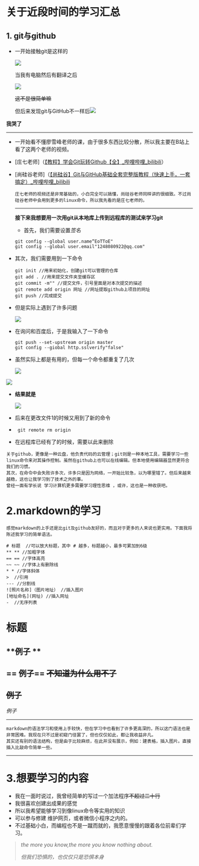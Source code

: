 # 关于近段时间的学习汇总

## 1. git与github

- 一开始接触git是这样的

  ![](C:\Users\86195\Pictures\git\QQ图片20210926192405.jpg)

  当我有电脑然后有翻译之后

  ![](C:\Users\86195\Pictures\git\QQ图片20210926192413.jpg)

  ~~这不是很简单嘛~~

  但后来发现git与GitHub不一样后![](C:\Users\86195\Pictures\git\QQ图片20210926193451.jpg)

  

**我哭了**

---

- 一开始看不懂廖雪峰老师的课，由于很多东西比较分散，所以我主要在B站上看了这两个老师的视频。

- [庄七老师]（[【教程】学会Git玩转Github【全】_哔哩哔哩_bilibili](https://www.bilibili.com/video/BV1Xx411m7kn)）

- [尚硅谷老师]（[【尚硅谷】Git与GitHub基础全套完整版教程（快速上手，一套搞定）_哔哩哔哩_bilibili](https://www.bilibili.com/video/BV1pW411A7a5)

  ```补充
  庄七老师的视频还是非常基础的，小白完全可以搞懂，尚硅谷老师同样讲的很细致。不过尚硅谷老师中会用到更多的linux命令，所以我先看的是庄七老师的。
  ```

  ---

  **接下来我想要用一次用git从本地库上传到远程库的测试来学习git**

  - 首先，我们需要设置*签名*

  ```
  git config --global user.name“EoTToE"
  git config --global user.email"1248080922@qq.com"
  ```

- 其次，我们需要用到一下命令

  ```
  git init //用来初始化，创建git可以管理的仓库
  git add . //用来提交文件夹至缓存区
  git commit -m"" //提交文件，引号里面是对本次提交的描述
  git remote add origin 网址 //网址提取github上项目的网址
  git push //完成提交
  
  ```

  

- 但是实际上遇到了许多问题

  ![](C:\Users\86195\Pictures\git\-b4a7f6b8b45fe4c.png)

- 在询问和百度后，于是我输入了一下命令

  ```
  git push --set-upstream origin master
  git config --giobal http.sslverify"false"
  ```

- 虽然实际上都是有用的，但每一个命令都重复了几次

  ![](C:\Users\86195\Pictures\git\728fcd257b499aca.png)

![](C:\Users\86195\Pictures\git\-34fcf8dad2c27461.png)



- **结果就是**

  ![](C:\Users\86195\Pictures\git\61aeed2a51dcdff3.png)

- 后来在更改文件1的时候又用到了新的命令

- ```
   git remote rm origin
  ```

- 在远程库已经有了的时候，需要以此来删除

```总结
关于github，更像是一种云盘，他负责代码的云管理；git则是一种本地工具，需要学习一些linux命令来对其操作控制。虽然在github上也可以在线编辑。但本地使用编辑器显然更符合我们的习惯。
其次，在命令中会失败许多次，许多只是因为网络，一开始比较急，以为哪里错了。但后来越来越稳，这也让我学习到了技术之外的事。
曾经一面有学长说 学习计算机更多需要学习理性思维 ，或许，这也是一种收获吧。
```

# 2.markdown的学习

```总述
感觉markdown的上手还是比git及github友好的，而且对于更多的人来说也更实用。下面我将陈述我学习的简单语法。
```

```语法简介
# 标题  //可以放大标题，其中 # 越多，标题越小，最多可累加到6级
** ** //加粗字体
== == //字体高亮
~~ ~~ //字体上有删除线
* * //字体斜体
>  //引用
--- //分割线
![照片名称]（图片地址） //插入图片
[地址命名](网址) //插入网址
-  //无序列表
```

# 标题

## **例子 **



## == 例子==       ~~不知道为什么用不了~~

## ~~例子~~

*例子*

> 

---





```总结
markdown的语法学习和使用上手较快，但在学习中也看到了许多更高深的，所以这门语法也是非常困难。我现在只不过是初窥门径罢了，但也仅仅如此，都让我收益非凡。
其实还有别的语法结构，但是由于比较麻烦，在此并没有展示，例如：建表格，插入图片。直接插入比敲命令简单一些。
```



---

# 3.想要学习的内容

- 我在一面时说过，我曾经简单的写过一个加法程序~~不超过二十行~~
- 我很喜欢创建出成果的感觉
- 所以我希望能够学习到像linux命令等实用的知识
- 可以参与修建 维护网页，或者微信小程序之内的。
- 不过基础小白，而编程也不是一蹴而就的，我愿意慢慢的跟着各位前辈们学习。

> *the more you know,the more you know nothing about.*
>
> *但我们恐惧的，也仅仅只是恐惧本身*